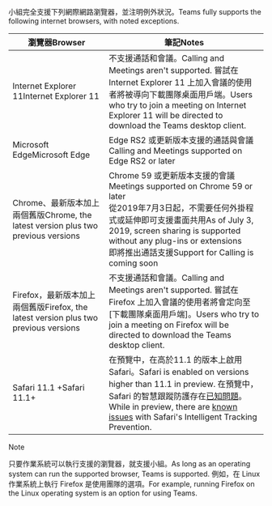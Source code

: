 <span data-ttu-id="da8af-101">小組完全支援下列網際網路瀏覽器，並注明例外狀況。</span><span class="sxs-lookup"><span data-stu-id="da8af-101">Teams fully supports the following internet browsers, with noted exceptions.</span></span>

|<span data-ttu-id="da8af-102">瀏覽器</span><span class="sxs-lookup"><span data-stu-id="da8af-102">Browser</span></span>  |<span data-ttu-id="da8af-103">筆記</span><span class="sxs-lookup"><span data-stu-id="da8af-103">Notes</span></span>  |
|---------|---------|
|<span data-ttu-id="da8af-104">Internet Explorer 11</span><span class="sxs-lookup"><span data-stu-id="da8af-104">Internet Explorer 11</span></span>     |   <span data-ttu-id="da8af-105">不支援通話和會議。</span><span class="sxs-lookup"><span data-stu-id="da8af-105">Calling and Meetings aren't supported.</span></span> <span data-ttu-id="da8af-106">嘗試在 Internet Explorer 11 上加入會議的使用者將被導向下載團隊桌面用戶端。</span><span class="sxs-lookup"><span data-stu-id="da8af-106">Users who try to join a meeting on Internet Explorer 11 will be directed to download the Teams desktop client.</span></span>      |
|<span data-ttu-id="da8af-107">Microsoft Edge</span><span class="sxs-lookup"><span data-stu-id="da8af-107">Microsoft Edge</span></span>    |<span data-ttu-id="da8af-108">Edge RS2 或更新版本支援的通話與會議</span><span class="sxs-lookup"><span data-stu-id="da8af-108">Calling and Meetings supported on Edge RS2 or later</span></span> |
|<span data-ttu-id="da8af-109">Chrome、最新版本加上兩個舊版</span><span class="sxs-lookup"><span data-stu-id="da8af-109">Chrome, the latest version plus two previous versions</span></span>     | <span data-ttu-id="da8af-110">Chrome 59 或更新版本支援的會議</span><span class="sxs-lookup"><span data-stu-id="da8af-110">Meetings supported on Chrome 59 or later</span></span><br> <span data-ttu-id="da8af-111">從2019年7月3日起，不需要任何外掛程式或延伸即可支援畫面共用</span><span class="sxs-lookup"><span data-stu-id="da8af-111">As of July 3, 2019, screen sharing is supported without any plug-ins or extensions</span></span><br> <span data-ttu-id="da8af-112">即將推出通話支援</span><span class="sxs-lookup"><span data-stu-id="da8af-112">Support for Calling is coming soon</span></span>     |
|<span data-ttu-id="da8af-113">Firefox，最新版本加上兩個舊版</span><span class="sxs-lookup"><span data-stu-id="da8af-113">Firefox, the latest version plus two previous versions</span></span>     |   <span data-ttu-id="da8af-114">不支援通話和會議。</span><span class="sxs-lookup"><span data-stu-id="da8af-114">Calling and Meetings aren't supported.</span></span> <span data-ttu-id="da8af-115">嘗試在 Firefox 上加入會議的使用者將會定向至 [下載團隊桌面用戶端]。</span><span class="sxs-lookup"><span data-stu-id="da8af-115">Users who try to join a meeting on Firefox will be directed to download the Teams desktop client.</span></span>       |
|<span data-ttu-id="da8af-116">Safari 11.1 +</span><span class="sxs-lookup"><span data-stu-id="da8af-116">Safari 11.1+</span></span>     |   <span data-ttu-id="da8af-117">在預覽中，在高於11.1 的版本上啟用 Safari。</span><span class="sxs-lookup"><span data-stu-id="da8af-117">Safari is enabled on versions higher than 11.1 in preview.</span></span> <span data-ttu-id="da8af-118">在預覽中，Safari 的智慧跟蹤防護存在[已知問題](https://support.office.com/article/safari-browser-support-1aac0a7c-35a8-42c1-a7df-f674afe234df)。</span><span class="sxs-lookup"><span data-stu-id="da8af-118">While in preview, there are [known issues](https://support.office.com/article/safari-browser-support-1aac0a7c-35a8-42c1-a7df-f674afe234df) with Safari's Intelligent Tracking Prevention.</span></span>|

> [!NOTE]
> <span data-ttu-id="da8af-119">只要作業系統可以執行支援的瀏覽器，就支援小組。</span><span class="sxs-lookup"><span data-stu-id="da8af-119">As long as an operating system can run the supported browser, Teams is supported.</span></span> <span data-ttu-id="da8af-120">例如，在 Linux 作業系統上執行 Firefox 是使用團隊的選項。</span><span class="sxs-lookup"><span data-stu-id="da8af-120">For example, running Firefox on the Linux operating system is an option for using Teams.</span></span>
